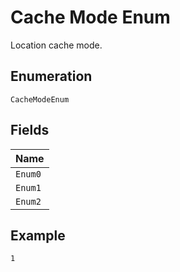 
# Cache Mode Enum

Location cache mode.

## Enumeration

`CacheModeEnum`

## Fields

| Name |
|  --- |
| `Enum0` |
| `Enum1` |
| `Enum2` |

## Example

```
1
```

